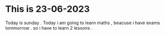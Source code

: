 # **This is 23-06-2023**
 Today is sunday . Today i am going to learn maths , beacuse i have exams tommorrow . so i have to learn 2 lessons . 
